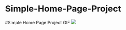 # Simple-Home-Page-Project

#Simple Home Page Project GIF
![](https://github.com/cheathyou/Simple-Home-Page-Project/blob/main/Simple%20Home%20Page%20Project.gif)
